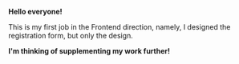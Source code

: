 **Hello everyone!**

This is my first job in the Frontend direction, namely, I designed the registration form, but only the design.

**I'm thinking of supplementing my work further!**
